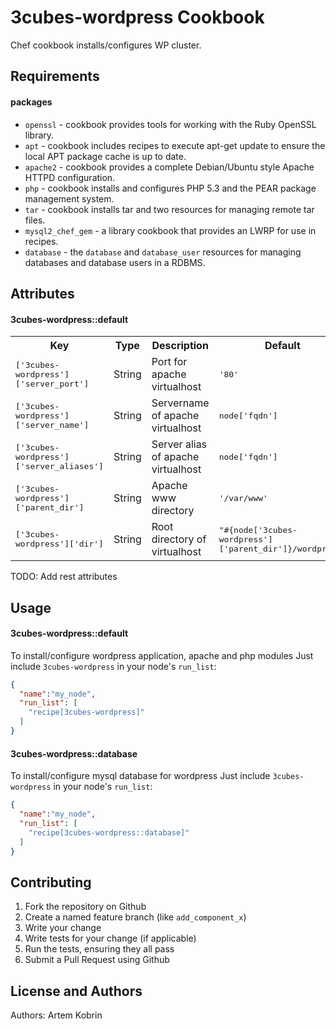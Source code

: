 3cubes-wordpress Cookbook
=========================
Chef cookbook installs/configures WP cluster.

Requirements
------------

#### packages
- `openssl` - cookbook provides tools for working with the Ruby OpenSSL library.
- `apt` - cookbook includes recipes to execute apt-get update to ensure the local APT package cache is up to date.
- `apache2` - cookbook provides a complete Debian/Ubuntu style Apache HTTPD configuration.
- `php` - cookbook installs and configures PHP 5.3 and the PEAR package management system.
- `tar` - cookbook installs tar and two resources for managing remote tar files.
- `mysql2_chef_gem` - a library cookbook that provides an LWRP for use in recipes. 
- `database` - the `database` and `database_user` resources for managing databases and database users in a RDBMS.

Attributes
----------

#### 3cubes-wordpress::default
<table>
  <tr>
    <th>Key</th>
    <th>Type</th>
    <th>Description</th>
    <th>Default</th>
  </tr>
  <tr>
    <td><tt>['3cubes-wordpress']['server_port']</tt></td>
    <td>String</td>
    <td>Port for apache virtualhost</td>
    <td><tt>'80'</tt></td>
  </tr>
  <tr>
    <td><tt>['3cubes-wordpress']['server_name']</tt></td>
    <td>String</td>
    <td>Servername of apache virtualhost</td>
    <td><tt>node['fqdn']</tt></td>
  </tr>
  <tr>
    <td><tt>['3cubes-wordpress']['server_aliases']</tt></td>
    <td>String</td>
    <td>Server alias of apache virtualhost</td>
    <td><tt>node['fqdn']</tt></td>
  </tr>
  <tr>
    <td><tt>['3cubes-wordpress']['parent_dir']</tt></td>
    <td>String</td>
    <td>Apache www directory</td>
    <td><tt>'/var/www'</tt></td>
  </tr>
  <tr>
    <td><tt>['3cubes-wordpress']['dir']</tt></td>
    <td>String</td>
    <td>Root directory of virtualhost</td>
    <td><tt>"#{node['3cubes-wordpress']['parent_dir']}/wordpress"</tt></td>
</table>
TODO: Add rest attributes

Usage
-----
#### 3cubes-wordpress::default
To install/configure wordpress application, apache and php modules
Just include `3cubes-wordpress` in your node's `run_list`:

```json
{
  "name":"my_node",
  "run_list": [
    "recipe[3cubes-wordpress]"
  ]
}
```

#### 3cubes-wordpress::database
To install/configure mysql database for wordpress
Just include `3cubes-wordpress` in your node's `run_list`:

```json
{
  "name":"my_node",
  "run_list": [
    "recipe[3cubes-wordpress::database]"
  ]
}
```


Contributing
------------

1. Fork the repository on Github
2. Create a named feature branch (like `add_component_x`)
3. Write your change
4. Write tests for your change (if applicable)
5. Run the tests, ensuring they all pass
6. Submit a Pull Request using Github

License and Authors
-------------------
Authors: Artem Kobrin
